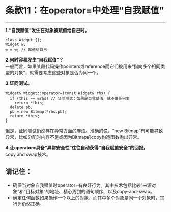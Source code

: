 # 条款11：在operator=中处理“自我赋值”
-----------------

**1.“自我赋值”发生在对象被赋值给自己时。**<br>
```
class Widget {};
Widget w;
w = w; // 赋值给自己
```

**2.何时容易发生“自我赋值”？**<br>
一般而言，如果某段代码操作pointers或reference而它们被用来“指向多个相同类型的对象”，就需要考虑这些对象是否为同一个。

**3.证同测试。**<br>
```
Widget& Widget::operator=(const Widget& rhs) {
  if (this == &rhs) // 证同测试：如果是自我赋值，就不做任何事
    return *this;
  delete pb;
  pb = new Bitmap(*rhs.pb);
  return *this;
}
```
但是，证同测试仍然存在异常方面的麻烦。准确的说，“new Bitmap”有可能导致异常，比如分配时内存不足或因为Bitmap的copy构造函数抛出异常。

**4.让operator=具备“异常安全性”往往自动获得“自我赋值安全”的回报。**<br>
copy and swap技术。

## 请记住：
* 确保当对象自我赋值时operator=有良好行为。其中技术包括比较“来源对象”和“目标对象”的地址、精心周到的语句顺序、以及copy-and-swap。
* 确定任何函数如果操作一个以上的对象，而其中多个对象是同一个对象时，其行为仍然正确。
